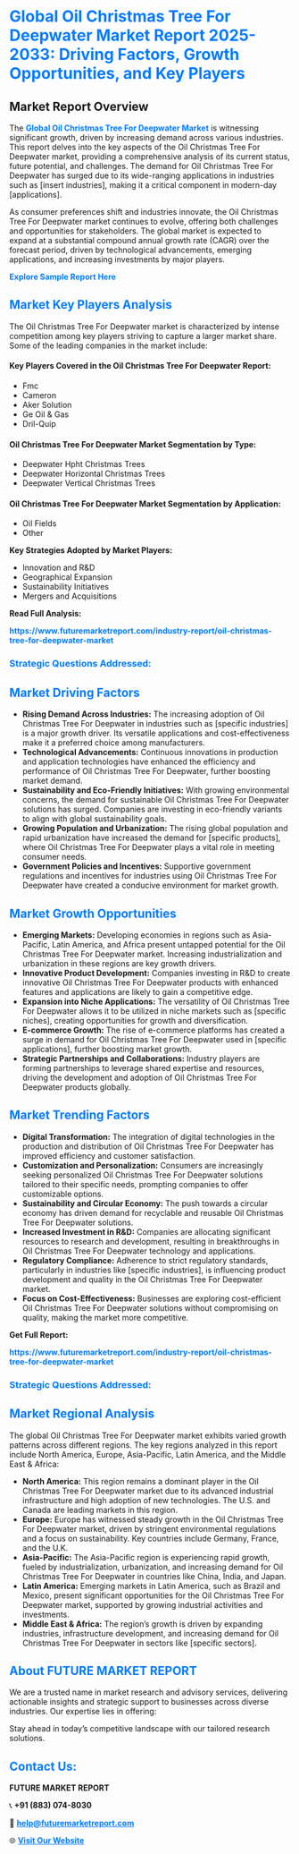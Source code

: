 <h1 style="color: #007BFF;">Global Oil Christmas Tree For Deepwater Market Report 2025-2033: Driving Factors, Growth Opportunities, and Key Players</h1>

<section id="overview">
<h2>Market Report Overview</h2>
<p>The <a href="https://www.futuremarketreport.com/industry-report/oil-christmas-tree-for-deepwater-market" style="color: #007BFF; text-decoration: none;"><strong>Global Oil Christmas Tree For Deepwater Market</strong></a> is witnessing significant growth, driven by increasing demand across various industries. This report delves into the key aspects of the Oil Christmas Tree For Deepwater market, providing a comprehensive analysis of its current status, future potential, and challenges. The demand for Oil Christmas Tree For Deepwater has surged due to its wide-ranging applications in industries such as [insert industries], making it a critical component in modern-day [applications].</p>
<p>As consumer preferences shift and industries innovate, the Oil Christmas Tree For Deepwater market continues to evolve, offering both challenges and opportunities for stakeholders. The global market is expected to expand at a substantial compound annual growth rate (CAGR) over the forecast period, driven by technological advancements, emerging applications, and increasing investments by major players.</p>
</section>

<section id="overview">
<p><a href="https://www.futuremarketreport.com/request-sample/reportId=30620" style="color: #007BFF; text-decoration: none;"><strong>Explore Sample Report Here</strong></a></p>
</section>

<section id="key-players">
<h2 style="color: #007BFF;">Market Key Players Analysis</h2>
<p>The Oil Christmas Tree For Deepwater market is characterized by intense competition among key players striving to capture a larger market share. Some of the leading companies in the market include:</p>
<h4>Key Players Covered in the Oil Christmas Tree For Deepwater Report:</h4>
<ul><li>Fmc</li><li>Cameron</li><li>Aker Solution</li><li>Ge Oil &amp; Gas</li><li>Dril-Quip</li></ul>
<h4>Oil Christmas Tree For Deepwater Market Segmentation by Type:</h4>
<ul><li>Deepwater Hpht Christmas Trees</li><li>Deepwater Horizontal Christmas Trees</li><li>Deepwater Vertical Christmas Trees</li></ul>

<h4>Oil Christmas Tree For Deepwater Market Segmentation by Application:</h4>
<ul><li>Oil Fields</li><li>Other</li></ul>
<p><strong>Key Strategies Adopted by Market Players:</strong></p>
<ul>
<li>Innovation and R&D</li>
<li>Geographical Expansion</li>
<li>Sustainability Initiatives</li>
<li>Mergers and Acquisitions</li>
</ul>
</section>

<section>
<p><strong>Read Full Analysis: </strong></p><a href="https://www.futuremarketreport.com/industry-report/oil-christmas-tree-for-deepwater-market" style="color: #007BFF; text-decoration: none;"><strong>https://www.futuremarketreport.com/industry-report/oil-christmas-tree-for-deepwater-market</strong></a>
<h3 style="color: #007BFF;">Strategic Questions Addressed:</h3>
</section>

<section id="driving-factors">
<h2 style="color: #007BFF;">Market Driving Factors</h2>
<ul>
<li><strong>Rising Demand Across Industries:</strong> The increasing adoption of Oil Christmas Tree For Deepwater in industries such as [specific industries] is a major growth driver. Its versatile applications and cost-effectiveness make it a preferred choice among manufacturers.</li>
<li><strong>Technological Advancements:</strong> Continuous innovations in production and application technologies have enhanced the efficiency and performance of Oil Christmas Tree For Deepwater, further boosting market demand.</li>
<li><strong>Sustainability and Eco-Friendly Initiatives:</strong> With growing environmental concerns, the demand for sustainable Oil Christmas Tree For Deepwater solutions has surged. Companies are investing in eco-friendly variants to align with global sustainability goals.</li>
<li><strong>Growing Population and Urbanization:</strong> The rising global population and rapid urbanization have increased the demand for [specific products], where Oil Christmas Tree For Deepwater plays a vital role in meeting consumer needs.</li>
<li><strong>Government Policies and Incentives:</strong> Supportive government regulations and incentives for industries using Oil Christmas Tree For Deepwater have created a conducive environment for market growth.</li>
</ul>
</section>

<section id="growth-opportunities">
<h2 style="color: #007BFF;">Market Growth Opportunities</h2>
<ul>
<li><strong>Emerging Markets:</strong> Developing economies in regions such as Asia-Pacific, Latin America, and Africa present untapped potential for the Oil Christmas Tree For Deepwater market. Increasing industrialization and urbanization in these regions are key growth drivers.</li>
<li><strong>Innovative Product Development:</strong> Companies investing in R&D to create innovative Oil Christmas Tree For Deepwater products with enhanced features and applications are likely to gain a competitive edge.</li>
<li><strong>Expansion into Niche Applications:</strong> The versatility of Oil Christmas Tree For Deepwater allows it to be utilized in niche markets such as [specific niches], creating opportunities for growth and diversification.</li>
<li><strong>E-commerce Growth:</strong> The rise of e-commerce platforms has created a surge in demand for Oil Christmas Tree For Deepwater used in [specific applications], further boosting market growth.</li>
<li><strong>Strategic Partnerships and Collaborations:</strong> Industry players are forming partnerships to leverage shared expertise and resources, driving the development and adoption of Oil Christmas Tree For Deepwater products globally.</li>
</ul>
</section>

<section id="trending-factors">
<h2 style="color: #007BFF;">Market Trending Factors</h2>
<ul>
<li><strong>Digital Transformation:</strong> The integration of digital technologies in the production and distribution of Oil Christmas Tree For Deepwater has improved efficiency and customer satisfaction.</li>
<li><strong>Customization and Personalization:</strong> Consumers are increasingly seeking personalized Oil Christmas Tree For Deepwater solutions tailored to their specific needs, prompting companies to offer customizable options.</li>
<li><strong>Sustainability and Circular Economy:</strong> The push towards a circular economy has driven demand for recyclable and reusable Oil Christmas Tree For Deepwater solutions.</li>
<li><strong>Increased Investment in R&D:</strong> Companies are allocating significant resources to research and development, resulting in breakthroughs in Oil Christmas Tree For Deepwater technology and applications.</li>
<li><strong>Regulatory Compliance:</strong> Adherence to strict regulatory standards, particularly in industries like [specific industries], is influencing product development and quality in the Oil Christmas Tree For Deepwater market.</li>
<li><strong>Focus on Cost-Effectiveness:</strong> Businesses are exploring cost-efficient Oil Christmas Tree For Deepwater solutions without compromising on quality, making the market more competitive.</li>
</ul>
</section>

<section>
<p><strong>Get Full Report: </strong></p><a href="https://www.futuremarketreport.com/industry-report/oil-christmas-tree-for-deepwater-market" style="color: #007BFF; text-decoration: none;"><strong>https://www.futuremarketreport.com/industry-report/oil-christmas-tree-for-deepwater-market</strong></a>
<h3 style="color: #007BFF;">Strategic Questions Addressed:</h3>
</section>


<section id="regional-analysis">
<h2 style="color: #007BFF;">Market Regional Analysis</h2>
<p>The global Oil Christmas Tree For Deepwater market exhibits varied growth patterns across different regions. The key regions analyzed in this report include North America, Europe, Asia-Pacific, Latin America, and the Middle East & Africa:</p>
<ul>
<li><strong>North America:</strong> This region remains a dominant player in the Oil Christmas Tree For Deepwater market due to its advanced industrial infrastructure and high adoption of new technologies. The U.S. and Canada are leading markets in this region.</li>
<li><strong>Europe:</strong> Europe has witnessed steady growth in the Oil Christmas Tree For Deepwater market, driven by stringent environmental regulations and a focus on sustainability. Key countries include Germany, France, and the U.K.</li>
<li><strong>Asia-Pacific:</strong> The Asia-Pacific region is experiencing rapid growth, fueled by industrialization, urbanization, and increasing demand for Oil Christmas Tree For Deepwater in countries like China, India, and Japan.</li>
<li><strong>Latin America:</strong> Emerging markets in Latin America, such as Brazil and Mexico, present significant opportunities for the Oil Christmas Tree For Deepwater market, supported by growing industrial activities and investments.</li>
<li><strong>Middle East & Africa:</strong> The region’s growth is driven by expanding industries, infrastructure development, and increasing demand for Oil Christmas Tree For Deepwater in sectors like [specific sectors].</li>
</ul>
</section>

<footer>
<h2 style="color: #007BFF;">About FUTURE MARKET REPORT</h2>
<p>We are a trusted name in market research and advisory services, delivering actionable insights and strategic support to businesses across diverse industries. Our expertise lies in offering:</p>

<p>Stay ahead in today’s competitive landscape with our tailored research solutions.</p>

<h2 style="color: #007BFF;">Contact Us:</h2>
<p><strong>FUTURE MARKET REPORT</strong></p>
<p>📞 <strong>+91 (883) 074-8030</strong></p>
<p>📧 <strong><a href="mailto:help@futuremarketreport.com" style="color: #007BFF;">help@futuremarketreport.com</a></strong></p>
<p>🌐 <strong><a href="https://www.futuremarketreport.com/" style="color: #007BFF;">Visit Our Website</a></strong></p>
</footer>